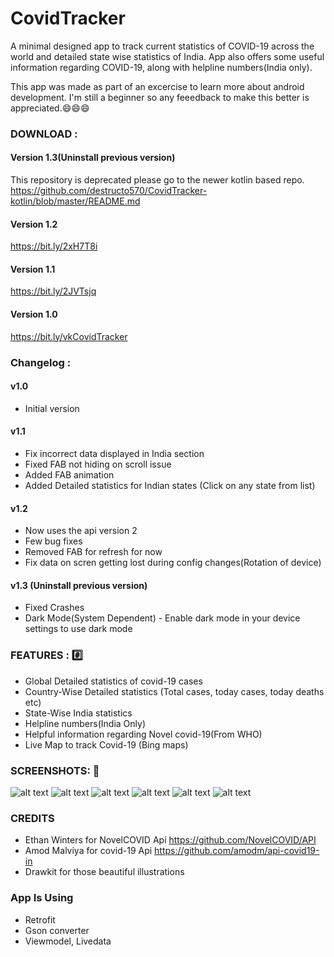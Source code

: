 # CovidTracker
A minimal designed app to track current statistics of COVID-19 across the world and detailed state wise statistics of India. App also offers some useful information regarding COVID-19, along with helpline numbers(India only).

This app was made as part of an excercise to learn more about android development. I'm still a beginner so any feeedback to make this better is appreciated.:smile::smile::smile:

### DOWNLOAD :

#### Version 1.3(Uninstall previous version)
This repository is deprecated please go to the newer kotlin based repo.
https://github.com/destructo570/CovidTracker-kotlin/blob/master/README.md

#### Version 1.2
https://bit.ly/2xH7T8i

#### Version 1.1
https://bit.ly/2JVTsjq

#### Version 1.0
https://bit.ly/vkCovidTracker

### Changelog :

#### v1.0
   - Initial version
#### v1.1
   - Fix incorrect data displayed in India section
   - Fixed FAB not hiding on scroll issue
   - Added FAB animation
   - Added Detailed statistics for Indian states (Click on any state from list)
   
#### v1.2
   - Now uses the api version 2
   - Few bug fixes
   - Removed FAB for refresh for now
   - Fix data on scren getting lost during config changes(Rotation of device)
   
   
#### v1.3 (Uninstall previous version)
   - Fixed Crashes
   - Dark Mode(System Dependent) - Enable dark mode in your device settings to use dark mode


### FEATURES : :hash:
- Global Detailed statistics of covid-19 cases
- Country-Wise Detailed statistics (Total cases, today cases, today deaths etc)
- State-Wise India statistics
- Helpline numbers(India Only)
- Helpful information regarding Novel covid-19(From WHO)
- Live Map to track Covid-19 (Bing maps)

### SCREENSHOTS: :iphone:

![alt text](https://i.imgur.com/ydR2H20.jpg)
![alt text](https://i.imgur.com/z8Y0Q4V.jpg)
![alt text](https://i.imgur.com/wAcK2fB.jpg)
![alt text](https://i.imgur.com/QSQjWWO.jpg)
![alt text](https://i.imgur.com/dlxy7XE.jpg)
![alt text](https://i.imgur.com/5aYztHM.jpg)

### CREDITS

- Ethan Winters for NovelCOVID Api https://github.com/NovelCOVID/API
- Amod Malviya for covid-19 Api https://github.com/amodm/api-covid19-in
- Drawkit for those beautiful illustrations

### App Is Using
- Retrofit
- Gson converter
- Viewmodel, Livedata
